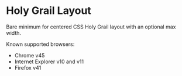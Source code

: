# Holy Grail Layout
Bare minimum for centered CSS Holy Grail layout with an optional max width.

Known supported browsers:
  - Chrome v45
  - Internet Explorer v10 and v11
  - Firefox v41
